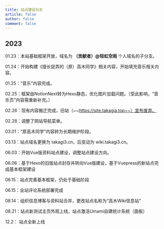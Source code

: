 ```yaml
---
title: 站点建设日志
article: false
author: false
comment: false
---
```

## 2023
01.23：本站基础框架开放，域名为 **（贡献者）@轻虹空雨** 个人域名的子分支。

01.24：开始构建《擅长捉弄的（原）高木同学》相关内容，开始填充音乐相关内容。

01.25：“音乐”内容完成。

02.25：框架由NotionNext转为Hexo静态，优化图片加载问题。（受此影响，“音乐页”内容需重新补充。）

02.26：现有内容搬迁完成，旧站（~~https://site.takagia.top~~）宣布废弃。

02.28：调整了网站导航菜单。

03.01：“原高木同学”内容转为长期维护阶段。

03.13：站点域名更换为 takagi3.cn，后变动为 wiki.takagi3.cn。

06.03：开始Vue版资料站点建设，调整站点建设方向。

06.06：基于Hexo的旧版站点封存并转向Vue版建设，基于Vuepress的新站点完成基本框架建设

06.15：站点完善基本框架，仍处于基础阶段

06.15：全站评论系统部署完成

08.14：组织信息博客与资料站合并，更改站点名称为“高木Wiki信息站“

08.21：站点新测试主页外观上线，站点激活Umami自建统计系统（面板）

12.2： 站点全新上线









